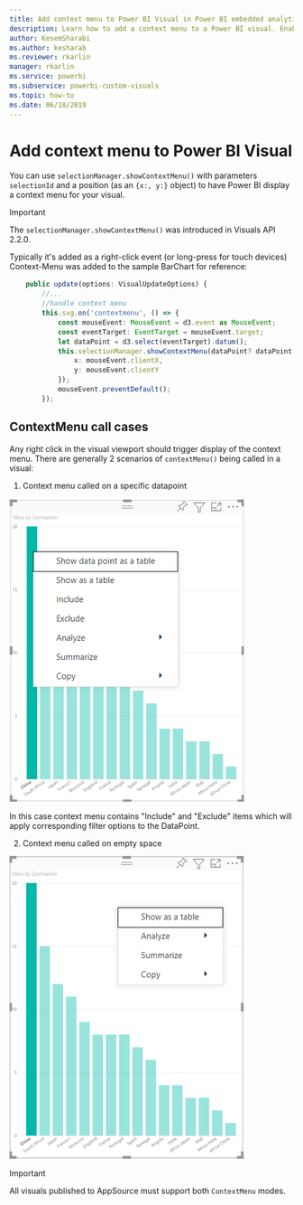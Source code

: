 ```yaml
---
title: Add context menu to Power BI Visual in Power BI embedded analytics for better embedded BI insights
description: Learn how to add a context menu to a Power BI visual. Enable better embedded BI insights using Power BI embedded analytics.
author: KesemSharabi
ms.author: kesharab
ms.reviewer: rkarlin
manager: rkarlin
ms.service: powerbi
ms.subservice: powerbi-custom-visuals
ms.topic: how-to
ms.date: 06/18/2019
---
```


# Add context menu to Power BI Visual

You can use `selectionManager.showContextMenu()` with parameters `selectionId` and a position (as an `{x:, y:}` object) to have Power BI display a context menu for your visual.

> [!IMPORTANT]
> The `selectionManager.showContextMenu()` was introduced in Visuals API 2.2.0.

Typically it's added as a right-click event (or long-press for touch devices)
Context-Menu was added to the sample BarChart for reference:

```typescript
    public update(options: VisualUpdateOptions) {
        //...
        //handle context menu
        this.svg.on('contextmenu', () => {
            const mouseEvent: MouseEvent = d3.event as MouseEvent;
            const eventTarget: EventTarget = mouseEvent.target;
            let dataPoint = d3.select(eventTarget).datum();
            this.selectionManager.showContextMenu(dataPoint? dataPoint.selectionId : {}, {
                x: mouseEvent.clientX,
                y: mouseEvent.clientY
            });
            mouseEvent.preventDefault();
        });
```


## ContextMenu call cases
Any right click in the visual viewport should trigger display of the context menu. 
There are generally 2 scenarios of `contextMenu()` being called in a visual:

1) Context menu called on a specific datapoint

![Context menu called on datapoint](media/context-menu/datapoint-context-menu-in-barchart.png)

In this case context menu contains "Include" and "Exclude" items which will apply corresponding filter options to the DataPoint.

2) Context menu called on empty space

![Context menu called on empty space](media/context-menu/context-menu-called-on-empty-space-in-barchart.png)


> [!IMPORTANT]
> All visuals published to AppSource must support both `ContextMenu` modes.